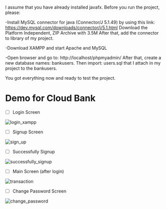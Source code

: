 I assume that you have already installed javafx.
Before you run the project, please:

-Install MySQL connector for java (Connector/J 5.1.49) by using this link: https://dev.mysql.com/downloads/connector/j/5.1.html
Download the Platform Independent, ZIP Archive with 3.5M
After that, add the connector to library of my project.

-Download XAMPP and start Apache and MySQL

-Open browser and go to: http://localhost/phpmyadmin/
After that, create a new database names: bankusers.
Then import: users.sql that I attach in my project to the bankusers.

You got everything now and ready to test the project.



# Demo for Cloud Bank
- [ ] Login Screen

![login_xampp](https://user-images.githubusercontent.com/48115741/161198831-1b8f7945-2188-4c14-a271-342ee1a02f44.PNG)

- [ ] Signup Screen

![sign_up](https://user-images.githubusercontent.com/48115741/161199707-df27a5d4-e31b-492b-8518-9a65c9381ae4.PNG)


- [ ] Successfully Signup

![successfully_signup](https://user-images.githubusercontent.com/48115741/161199819-37ed8cb7-bee6-4a14-a496-3923ee66afc5.PNG)


- [ ] Main Screen (after login)

![transaction](https://user-images.githubusercontent.com/48115741/161199939-09445ccb-f88d-41a6-ae95-1fc44d87d980.PNG)


- [ ] Change Password Screen

![change_password](https://user-images.githubusercontent.com/48115741/161199916-06a308b7-0b4b-4dc3-946b-67699bd2cb4f.PNG)